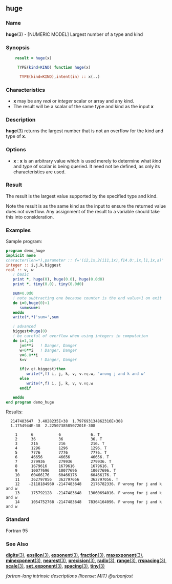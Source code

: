 ## huge

### **Name**

**huge**(3) - \[NUMERIC MODEL\] Largest number of a type and kind

### **Synopsis**

```fortran
    result = huge(x)
```

```fortran
     TYPE(kind=KIND) function huge(x)

      TYPE(kind=KIND),intent(in) :: x(..)
```

### **Characteristics**

- **x** may be any _real_ or _integer_ scalar or array and any kind.
- The result will be a scalar of the same type and kind as the input **x**

### **Description**

**huge**(3) returns the largest number that is not an overflow
for the kind and type of **x**.

### **Options**

- **x**
  : **x** is an arbitrary value which is used merely to determine what
  _kind_ and _type_ of scalar is being queried. It need not be defined,
  as only its characteristics are used.

### **Result**

The result is the largest value supported by the specified type
and kind.

Note the result is as the same kind as the input to ensure the returned
value does not overflow. Any assignment of the result to a variable
should take this into consideration.

### **Examples**

Sample program:

```fortran
program demo_huge
implicit none
character(len=*),parameter :: f='(i2,1x,2(i11,1x),f14.0:,1x,l1,1x,a)'
integer :: i,j,k,biggest
real :: v, w
   ! basic
   print *, huge(0), huge(0.0), huge(0.0d0)
   print *, tiny(0.0), tiny(0.0d0)

   sum=0.0d0
   ! note subtracting one because counter is the end value+1 on exit
   do i=0,huge(0)-1
      sum=sum+i
   enddo
   write(*,*)'sum=',sum

   ! advanced
   biggest=huge(0)
   ! be careful of overflow when using integers in computation
   do i=1,14
      j=6**i   ! Danger, Danger
      w=6**i   ! Danger, Danger
      v=6.0**i
      k=v      ! Danger, Danger

      if(v.gt.biggest)then
         write(*,f) i, j, k, v, v.eq.w, 'wrong j and k and w'
      else
         write(*,f) i, j, k, v, v.eq.w
      endif

   enddo
end program demo_huge
```

Results:

```
  2147483647  3.4028235E+38  1.797693134862316E+308
  1.1754944E-38  2.225073858507201E-308

    1      6           6             6. T
    2      36          36            36. T
    3      216         216           216. T
    4      1296        1296          1296. T
    5      7776        7776          7776. T
    6      46656       46656         46656. T
    7      279936      279936        279936. T
    8      1679616     1679616       1679616. T
    9      10077696    10077696      10077696. T
    10     60466176    60466176      60466176. T
    11     362797056   362797056     362797056. T
    12    -2118184960 -2147483648    2176782336. F wrong for j and k and w
    13     175792128  -2147483648   13060694016. F wrong for j and k and w
    14     1054752768 -2147483648   78364164096. F wrong for j and k and w
```

### **Standard**

Fortran 95

### **See Also**

[**digits**(3)](#digits),
[**epsilon**(3)](#epsilon),
[**exponent**(3)](#exponent),
[**fraction**(3)](#fraction),
[**maxexponent**(3)](#maxexponent),
[**minexponent**(3)](#minexponent),
[**nearest**(3)](#nearest),
[**precision**(3)](#precision),
[**radix**(3)](#radix),
[**range**(3)](#range),
[**rrspacing**(3)](#rrspacing),
[**scale**(3)](#scale),
[**set_exponent**(3)](#set_exponent),
[**spacing**(3)](#spacing),
[**tiny**(3)](#tiny)

_fortran-lang intrinsic descriptions (license: MIT) \@urbanjost_
